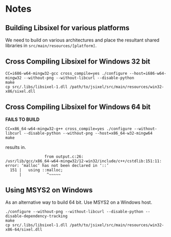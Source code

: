 # Notes

## Building Libsixel for various platforms

We need to build on various architectures and place the resultant shared libraries in `src/main/resources/[platform]`.

## Cross Compiling Libsixel for Windows 32 bit

```
CC=i686-w64-mingw32-gcc cross_compile=yes ./configure --host=i686-w64-mingw32 --without-png --without-libcurl --disable-python
make
cp src/.libs/libsixel-1.dll /path/to/jsixel/src/main/resources/win32-x86/sixel.dll
```

## Cross Compiling Libsixel for Windows 64 bit

**FAILS TO BUILD**

```
CC=x86_64-w64-mingw32-g++ cross_compile=yes ./configure --without-libcurl --disable-python --without-png --host=x86_64-w32-mingw64
make
```

results in.

```
                 from output.c:26:
/usr/lib/gcc/x86_64-w64-mingw32/12-win32/include/c++/cstdlib:151:11: error: ‘malloc’ has not been declared in ‘::’
  151 |   using ::malloc;
      |           ^~~~~~

```

## Using MSYS2 on Windows

As an alternative way to build 64 bit. Use MSYS2 on a Windows host. 

```
./configure --without-png --without-libcurl --disable-python --disable-dependency-tracking
make
cp src/.libs/libsixel-1.dll /path/to/jsixel/src/main/resources/win32-x86-64/sixel.dll
```


